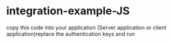 # integration-example-JS

copy this code into your application (Server application or client application)replace the authentication keys and run


